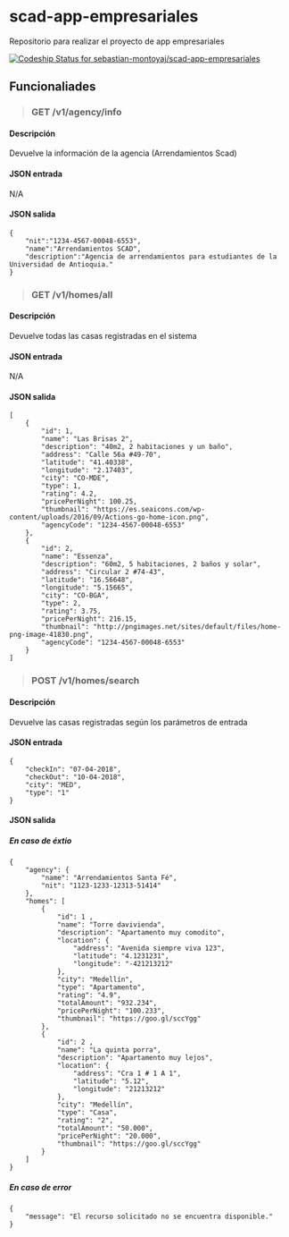 # scad-app-empresariales
Repositorio para realizar el proyecto de app empresariales

[ ![Codeship Status for sebastian-montoyaj/scad-app-empresariales](https://app.codeship.com/projects/720d8df0-3b8f-0136-f448-5e3eb9768dd6/status?branch=master)](https://app.codeship.com/projects/290356)

## Funcionaliades
> ### GET     /v1/agency/info
#### Descripción
Devuelve la información de la agencia (Arrendamientos Scad)
#### JSON entrada
N/A
#### JSON salida
```
{
    "nit":"1234-4567-00048-6553",
    "name":"Arrendamientos SCAD",
    "description":"Agencia de arrendamientos para estudiantes de la Universidad de Antioquia."
}
```

> ### GET     /v1/homes/all          

#### Descripción
Devuelve todas las casas registradas en el sistema
#### JSON entrada
N/A
#### JSON salida
```
[
    {
        "id": 1,
        "name": "Las Brisas 2",
        "description": "40m2, 2 habitaciones y un baño",
        "address": "Calle 56a #49-70",
        "latitude": "41.40338",
        "longitude": "2.17403",
        "city": "CO-MDE",
        "type": 1,
        "rating": 4.2,
        "pricePerNight": 100.25,
        "thumbnail": "https://es.seaicons.com/wp-content/uploads/2016/09/Actions-go-home-icon.png",
        "agencyCode": "1234-4567-00048-6553"
    },
    {
        "id": 2,
        "name": "Essenza",
        "description": "60m2, 5 habitaciones, 2 baños y solar",
        "address": "Circular 2 #74-43",
        "latitude": "16.56648",
        "longitude": "5.15665",
        "city": "CO-BGA",
        "type": 2,
        "rating": 3.75,
        "pricePerNight": 216.15,
        "thumbnail": "http://pngimages.net/sites/default/files/home-png-image-41830.png",
        "agencyCode": "1234-4567-00048-6553"
    }
]
```
> ### POST    /v1/homes/search     
#### Descripción
Devuelve las casas registradas según los parámetros de entrada
#### JSON entrada
```
{
    "checkIn": "07-04-2018",
    "checkOut": "10-04-2018",
    "city": "MED",
    "type": "1"
}
```
#### JSON salida
##### En caso de éxtio
```
{
    "agency": {
        "name": "Arrendamientos Santa Fé",
        "nit": "1123-1233-12313-51414"
    },
    "homes": [
        {
            "id": 1 ,
            "name": "Torre davivienda",
            "description": "Apartamento muy comodito",
            "location": {
                "address": "Avenida siempre viva 123",
                "latitude": "4.1231231",
                "longitude": "-421213212"
            },
            "city": "Medellín",
            "type": "Apartamento",
            "rating": "4.9",
            "totalAmount": "932.234",
            "pricePerNight": "100.233",
            "thumbnail": "https://goo.gl/sccYgg"
        }, 
        {
            "id": 2 ,
            "name": "La quinta porra",
            "description": "Apartamento muy lejos",
            "location": {
                "address": "Cra 1 # 1 A 1",
                "latitude": "5.12",
                "longitude": "21213212"
            },
            "city": "Medellín",
            "type": "Casa",
            "rating": "2",
            "totalAmount": "50.000",
            "pricePerNight": "20.000",
            "thumbnail": "https://goo.gl/sccYgg"
        }
    ]
}
```
##### En caso de error
```
{
    "message": "El recurso solicitado no se encuentra disponible."
}
```

